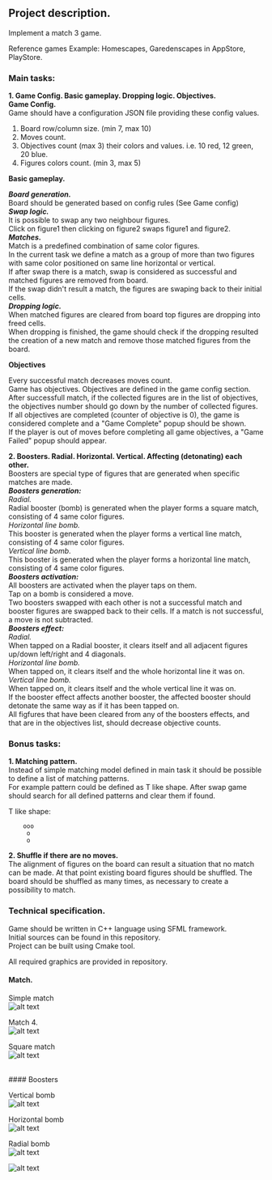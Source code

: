 ## Project description.

Implement a match 3 game.

Reference games Example: Homescapes, Garedenscapes in AppStore, PlayStore.

### Main tasks:

**1.  Game Config. Basic gameplay. Dropping logic. Objectives.** <br/>
**Game Config.** <br/>
Game should have a configuration JSON file providing these config values. <br/>
1. Board row/column size. (min 7, max 10)
2. Moves count.
3. Objectives count (max 3) their colors and values. i.e. 10 red, 12 green, 20 blue.
4. Figures colors count. (min 3, max 5)

**Basic gameplay.** <br/>

***Board generation.*** <br/>
Board should be generated based on config rules (See Game config) <br/>
***Swap logic.*** <br/>
It is possible to swap any two neighbour figures. <br/>
Click on figure1 then clicking on figure2 swaps figure1 and figure2. <br/>
***Matches.*** <br/>
Match is a predefined combination of same color figures. <br/>
In the current task we define a match as a group of more than two figures with same color positioned on same line horizontal or vertical. <br/>
If after swap there is a match, swap is considered as successful and matched figures are removed from board. <br/>
If the swap didn't result a match, the figures are swaping back to their initial cells. <br/>
***Dropping logic.*** <br/>
When matched figures are cleared from board top figures are dropping into freed cells. <br/>
When dropping is finished, the game should check if the dropping resulted the creation of a new match and remove those matched figures from the board. <br/>

**Objectives** <br/>

Every successful match decreases moves count. <br/>
Game has objectives. Objectives are defined in the game config section. <br/>
After successfull match, if the collected figures are in the list of objectives, the objectives number should go down by the number of collected figures. <br/>
If all objectives are completed (counter of objective is 0), the game is considered complete and a "Game Complete" popup should be shown. <br/>
If the player is out of moves before completing all game objectives, a "Game Failed" popup should appear. <br/>

**2. Boosters. Radial. Horizontal. Vertical. Affecting (detonating) each other.** <br/>
Boosters are special type of figures that are generated when specific matches are made. <br/> 
***Boosters generation:*** <br/>
*Radial.* <br/>
Radial booster (bomb) is generated when the player forms a square match, consisting of 4 same color figures. <br/>
*Horizontal line bomb.*  <br/>
This booster is generated when the player forms a vertical line match, consisting of 4 same color figures. <br/>
*Vertical line bomb*. <br/>
This booster is generated when the player forms a horizontal line match, consisting of 4 same color figures. <br/>
***Boosters activation:*** <br/>
All boosters are activated when the player taps on them. <br/>
Tap on a bomb is considered a move.  <br/>
Two boosters swapped with each other is not a successful match and booster figures are swapped back to their cells. If a match is not successful, a move is not subtracted. <br/>
***Boosters effect:*** <br/>
*Radial.* <br/>
When tapped on a Radial booster, it clears itself and all adjacent figures up/down left/right and 4 diagonals. <br/>
*Horizontal line bomb.* <br/>
When tapped on, it clears itself and the whole horizontal line it was on. <br/>
*Vertical line bomb.* <br/>
When tapped on, it clears itself and the whole vertical line it was on. <br/>
If the booster effect affects another booster, the affected booster should detonate the same way as if it has been tapped on. <br/>
All figfures that have been cleared from any of the boosters effects, and that are in the objectives list, should decrease objective counts. <br/>


### Bonus tasks:

**1. Matching pattern.** <br/>
Instead of simple matching model defined in main task it should be possible to define a list of matching patterns. <br/>
For example pattern could be defined as T like shape. After swap game should search for all defined patterns and clear them if found. <br/>

T like shape: <br/>
```
    ooo
     o
     o
```

**2. Shuffle if there are no moves.** <br/>
The alignment of figures on the board can result a situation that no match can be made. At that point existing board figures should be shuffled. The board should be shuffled as many times, as necessary to create a possibility to match.

### Technical specification. 
Game should be written in C++ language using SFML framework. <br/>
Initial sources can be found in this repository. <br/>
Project can be built using Cmake tool.  <br/>

All required graphics are provided in repository. <br/>

#### Match.

Simple match <br/>
![alt text](https://github.com/Playrix-AM/DevTestGame/blob/master/doc/resources/simple_match.jpg)

Match 4. <br>
![alt text](https://github.com/Playrix-AM/DevTestGame/blob/master/doc/resources/horizontal_4_match_wo_bomb.jpg)

Square match <br/>
![alt text](https://github.com/Playrix-AM/DevTestGame/blob/master/doc/resources/square_match_wo_bomb.jpg)

<br/>
#### Boosters <br/>

Vertical bomb <br/>
![alt text](https://github.com/Playrix-AM/DevTestGame/blob/master/doc/resources/horizontal_4_match.jpg)

Horizontal bomb <br/>
![alt text](https://github.com/Playrix-AM/DevTestGame/blob/master/doc/resources/vertical_4_match.jpg)

Radial bomb <br/>
![alt text](https://github.com/Playrix-AM/DevTestGame/blob/master/doc/resources/square_match.jpg)


![alt text](https://github.com/Playrix-AM/DevTestGame/blob/master/doc/resources/preview.jpg)
